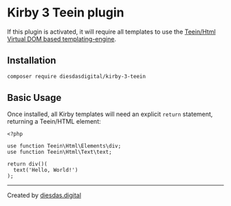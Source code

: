 # Kirby 3 Teein plugin

If this plugin is activated, it will require all templates to use the [Teein/Html Virtual DOM based templating-engine](https://github.com/Teein/Html).


## Installation

```bash
composer require diesdasdigital/kirby-3-teein
```

## Basic Usage

Once installed, all Kirby templates will need an explicit `return` statement, returning a Teein/HTML element:

```
<?php

use function Teein\Html\Elements\div;
use function Teein\Html\Text\text;

return div()(
  text('Hello, World!')
);
```

---

Created by [diesdas.digital](https://diesdas.digital)
